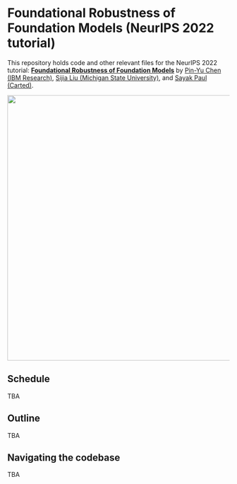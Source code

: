 # Foundational Robustness of Foundation Models (NeurIPS 2022 tutorial)

This repository holds code and other relevant files for the NeurIPS 2022 tutorial: [**Foundational Robustness of Foundation Models**](https://sites.google.com/view/neurips2022-frfm-turotial/) by [Pin-Yu Chen (IBM Research)](https://sites.google.com/site/pinyuchenpage/home), [Sijia Liu (Michigan State University)](https://lsjxjtu.github.io/), and [Sayak Paul (Carted)](https://sayak.dev).

<div align="center">
<img src=https://user-images.githubusercontent.com/22957388/187126670-44528423-c4f2-4857-bc09-41380b2adeb8.png width=600/>
</div>

## Schedule

TBA

## Outline

TBA

## Navigating the codebase

TBA
